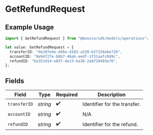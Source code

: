 # GetRefundRequest

## Example Usage

```typescript
import { GetRefundRequest } from "@moovio/sdk/models/operations";

let value: GetRefundRequest = {
  transferID: "0e207e4e-d46e-4103-a320-b27156ebe726",
  accountID: "8e94f27e-b8b7-46ab-aedf-1f31aafc699c",
  refundID: "6a351d14-e83f-4e13-ba38-2a8f28493e76",
};
```

## Fields

| Field                        | Type                         | Required                     | Description                  |
| ---------------------------- | ---------------------------- | ---------------------------- | ---------------------------- |
| `transferID`                 | *string*                     | :heavy_check_mark:           | Identifier for the transfer. |
| `accountID`                  | *string*                     | :heavy_check_mark:           | N/A                          |
| `refundID`                   | *string*                     | :heavy_check_mark:           | Identifier for the refund.   |